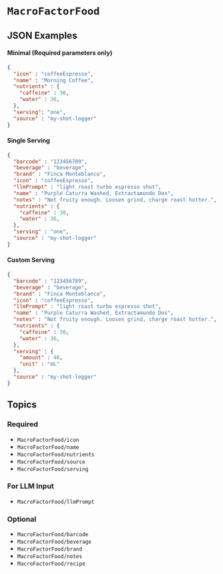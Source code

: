 # ``MacroFactorFood``

## JSON Examples

#### Minimal (Required parameters only)
```json
{
  "icon" : "coffeeEspresso",
  "name" : "Morning Coffee",
  "nutrients" : {
    "caffeine" : 30,
    "water" : 36,
  },
  "serving": "one",
  "source" : "my-shot-logger"
}
```

#### Single Serving
```json
{
  "barcode" : "123456789",
  "beverage" : "beverage",
  "brand" : "Finca Monteblanco",
  "icon" : "coffeeEspresso",
  "llmPrompt" : "light roast turbo espresso shot",
  "name" : "Purple Caturra Washed, Extractamundo Dos",
  "notes" : "Not fruity enough. Loosen grind, charge roast hotter.",
  "nutrients" : {
    "caffeine" : 30,
    "water" : 36,
  },
  "serving" : "one",
  "source" : "my-shot-logger"
}
```

#### Custom Serving
```json
{
  "barcode" : "123456789",
  "beverage" : "beverage",
  "brand" : "Finca Monteblanco",
  "icon" : "coffeeEspresso",
  "llmPrompt" : "light roast turbo espresso shot",
  "name" : "Purple Caturra Washed, Extractamundo Dos",
  "notes" : "Not fruity enough. Loosen grind, charge roast hotter.",
  "nutrients" : {
    "caffeine" : 30,
    "water" : 36,
  },
  "serving" : {
    "amount" : 40,
    "unit" : "mL"
  },
  "source" : "my-shot-logger"
}
```

## Topics

### Required

- ``MacroFactorFood/icon``
- ``MacroFactorFood/name``
- ``MacroFactorFood/nutrients``
- ``MacroFactorFood/source``
- ``MacroFactorFood/serving``

### For LLM Input
- ``MacroFactorFood/llmPrompt``

### Optional
- ``MacroFactorFood/barcode``
- ``MacroFactorFood/beverage``
- ``MacroFactorFood/brand``
- ``MacroFactorFood/notes``
- ``MacroFactorFood/recipe``
